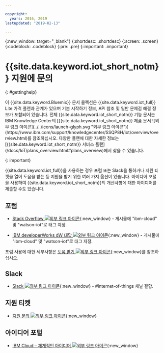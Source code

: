 ```yaml
---

copyright:
  years: 2016, 2019
lastupdated: "2019-02-13"

---
```


{:new_window: target="\_blank"}
{:shortdesc: .shortdesc}
{:screen: .screen}
{:codeblock: .codeblock}
{:pre: .pre}
{:important: .important}

# {{site.data.keyword.iot_short_notm}} 지원에 문의
{: #gettinghelp}

<p>이 {{site.data.keyword.Bluemix}} 문서 콜렉션은 {{site.data.keyword.iot_full}} Lite 가격 플랜과 관계가 있으며 기본 시작하기 정보, API 참조 및 일반 문제점 해결 정보가 포함되어 있습니다.
전체 {{site.data.keyword.iot_short_notm}} 기능 문서는 IBM Knowledge Center의 [{{site.data.keyword.iot_short_notm}} 제품 문서 ![외부 링크 아이콘](../../icons/launch-glyph.svg "외부 링크 아이콘")](https://www.ibm.com/support/knowledgecenter/SSQP8H/iot/overview/overview.html)를 참조하십시오. 다양한 플랜에 대한 자세한 정보는 [{{site.data.keyword.iot_short_notm}} 서비스 플랜](/docs/IoT/plans_overview.html#plans_overview)에서 찾을 수 있습니다.
</p>
{: important}

{{site.data.keyword.iot_full}}을 사용하는 경우 포럼 또는 Slack을 통하거나 지원 티켓을 열어 도움을 받는 등 지원을 받기 위한 여러 가지 옵션이 있습니다. 아이디어 포털을 사용하여 {{site.data.keyword.iot_short_notm}}의 개선사항에 대한 아이디어를 제출할 수도 있습니다.

## 포럼

* [Stack Overflow ![외부 링크 아이콘](../../icons/launch-glyph.svg "외부 링크 아이콘")](http://stackoverflow.com/search?q=watson-iot+ibm-bluemix){:new_window} - 게시물에 "ibm-cloud" 및 "watson-iot"로 태그 지정.
<!--Insert the appropriate dW Answers tag for your service for <service_keyword> in URL below:  -->
* [IBM developerWorks dW 대답 ![외부 링크 아이콘](../../icons/launch-glyph.svg "외부 링크 아이콘")](https://developer.ibm.com/answers/topics/watson-iot/?smartspace=bluemix){:new_window} - 게시물에 "ibm-cloud" 및 "watson-iot"로 태그 지정.

포럼 사용에 대한 세부사항은 [도움 받기 ![외부 링크 아이콘](../../icons/launch-glyph.svg "외부 링크 아이콘")](https://{DomainName}/docs/get-support?topic=get-support-getting-customer-support#asking-a-question ){:new_window}를 참조하십시오. 


## Slack

* [Slack ![외부 링크 아이콘](../../icons/launch-glyph.svg "외부 링크 아이콘")](https://ibm-developers.slack.com/){:new_window} - #internet-of-things 채널 결합.


## 지원 티켓

* [지원 문의 ![외부 링크 아이콘](../../icons/launch-glyph.svg "외부 링크 아이콘")](https://{DomainName}/docs/get-support?topic=get-support-getting-customer-support#using-avatar ){:new_window}


## 아이디어 포털

* [IBM Cloud – 체계적인 아이디어 ![외부 링크 아이콘](../../icons/launch-glyph.svg "외부 링크 아이콘")](http://ibm.biz/cloudideas){:new_window}
